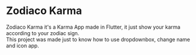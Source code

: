# Zodiaco Karma 
Zodiaco Karma it's a Karma App made in Flutter, it just show your karma according to your zodiac sign.  
This project was made just to know how to use dropdownbox, change name and icon app.
